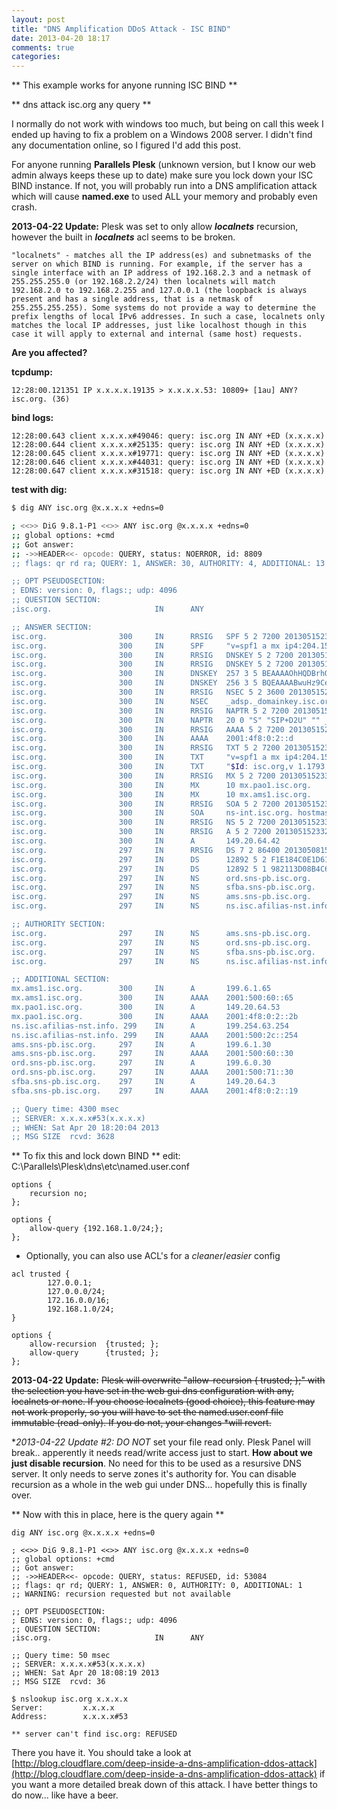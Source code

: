 ```yaml
---
layout: post
title: "DNS Amplification DDoS Attack - ISC BIND"
date: 2013-04-20 18:17
comments: true
categories: 
---
```


** This example works for anyone running ISC BIND **

** dns attack isc.org any query **

I normally do not work with windows too much, but being on call this week I ended up having to fix a problem on a Windows 2008 server. I didn't find any documentation online, so I figured I'd add this post. 

For anyone running **Parallels Plesk** (unknown version, but I know our web admin always keeps these up to date) make sure you lock down your ISC BIND instance. If not, you will probably run into a DNS amplification attack which will cause **named.exe** to used ALL your memory and probably even crash. 

**2013-04-22 Update:** Plesk was set to only allow **_localnets_** recursion, however the built in **_localnets_** acl seems to be broken. 

`
"localnets" - matches all the IP address(es) and subnetmasks of the server on which BIND is running. For example, if the server has a single interface with an IP address of 192.168.2.3 and a netmask of 255.255.255.0 (or 192.168.2.2/24) then localnets will match 192.168.2.0 to 192.168.2.255 and 127.0.0.1 (the loopback is always present and has a single address, that is a netmask of 255.255.255.255). Some systems do not provide a way to determine the prefix lengths of local IPv6 addresses. In such a case, localnets only matches the local IP addresses, just like localhost though in this case it will apply to external and internal (same host) requests.
`

**Are you affected?** 

**tcpdump:**
```
12:28:00.121351 IP x.x.x.x.19135 > x.x.x.x.53: 10809+ [1au] ANY? isc.org. (36)
```

**bind logs:**
```
12:28:00.643 client x.x.x.x#49046: query: isc.org IN ANY +ED (x.x.x.x)
12:28:00.644 client x.x.x.x#25135: query: isc.org IN ANY +ED (x.x.x.x)
12:28:00.645 client x.x.x.x#19771: query: isc.org IN ANY +ED (x.x.x.x)
12:28:00.646 client x.x.x.x#44031: query: isc.org IN ANY +ED (x.x.x.x)
12:28:00.647 client x.x.x.x#31518: query: isc.org IN ANY +ED (x.x.x.x)
```

<!-- more -->

**test with dig:**

```bash NOTE: x.x.x.x is YOUR dns server ip
$ dig ANY isc.org @x.x.x.x +edns=0

; <<>> DiG 9.8.1-P1 <<>> ANY isc.org @x.x.x.x +edns=0
;; global options: +cmd
;; Got answer:
;; ->>HEADER<<- opcode: QUERY, status: NOERROR, id: 8809
;; flags: qr rd ra; QUERY: 1, ANSWER: 30, AUTHORITY: 4, ADDITIONAL: 13

;; OPT PSEUDOSECTION:
; EDNS: version: 0, flags:; udp: 4096
;; QUESTION SECTION:
;isc.org.                       IN      ANY

;; ANSWER SECTION:
isc.org.                300     IN      RRSIG   SPF 5 2 7200 20130515233253 20130415233253 50012 isc.org. rxkc3Rv5XIuARc+jiKh2DQIc3osweF+a7Db1OA8bbaEPfVW6eje0CrWM 1+D9gU0ghbNp4On4G4jfClcWTpefqhcGIzODMIwKXlGDcp1Y4t7f1Xt8 sAt0iDj7k4qoUOXEtcLoo3fhi0/HfjmJojNmNfzRuIy0q4VBPLvXDzY1 wio=
isc.org.                300     IN      SPF     "v=spf1 a mx ip4:204.152.184.0/21 ip4:149.20.0.0/16 ip6:2001:04F8::0/32 ip6:2001:500:60::65/128 ~all"
isc.org.                300     IN      RRSIG   DNSKEY 5 2 7200 20130515230132 20130415230132 12892 isc.org. By1JLKWH4p/NijvP7TO40IkAokI2o5w2tZlw1d92Iv7chSKkhnBlS0jh Hpo5IySLsr3yYmKnb5rv/lIMhlPVF5TUC3+ToY7hz6aouS5P4JYA1bIB SZlzxS5HAAPl3UddF4cwf5Dp3JON3E6VIzA588PMjUBD666A27JRNqut EbHI2WxnZBR9inxwDnEf5JPagEYgNMlADottLSa3PKxwtmWUS3OLZaOo 4+wMgbL+bqTI5h5y6IpOipz3rUWurFbYteTIy5RjC+uaLcazEM94G41Z YoXQP+LodcZTqiYnfbT0Cp3ahr3n+Kx3OHLglW/V5GoqyTDFjRrHtObc j1dA5A==
isc.org.                300     IN      RRSIG   DNSKEY 5 2 7200 20130515230132 20130415230132 50012 isc.org. GRdD8E7BJR+sD7V0MkBzWKeonk97axGU7sinBrc6szaons7LY1TWyn3T 5cllz850C6o5dlK22zykRjrwCI6wiuJVzuJbyAOjrwM3TtEjFv7ePAaK ad3VGofZeb0klGEtvG9L/5rMkF2bbAwxeFGuD7SPz1gsGKDurmbCQ8YD diw=
isc.org.                300     IN      DNSKEY  257 3 5 BEAAAAOhHQDBrhQbtphgq2wQUpEQ5t4DtUHxoMVFu2hWLDMvoOMRXjGr hhCeFvAZih7yJHf8ZGfW6hd38hXG/xylYCO6Krpbdojwx8YMXLA5/kA+ u50WIL8ZR1R6KTbsYVMf/Qx5RiNbPClw+vT+U8eXEJmO20jIS1ULgqy3 47cBB1zMnnz/4LJpA0da9CbKj3A254T515sNIMcwsB8/2+2E63/zZrQz Bkj0BrN/9Bexjpiks3jRhZatEsXn3dTy47R09Uix5WcJt+xzqZ7+ysyL KOOedS39Z7SDmsn2eA0FKtQpwA6LXeG2w+jxmw3oA8lVUgEf/rzeC/bB yBNsO70aEFTd
isc.org.                300     IN      DNSKEY  256 3 5 BQEAAAABwuHz9Cem0BJ0JQTO7C/a3McR6hMaufljs1dfG/inaJpYv7vH XTrAOm/MeKp+/x6eT4QLru0KoZkvZJnqTI8JyaFTw2OM/ItBfh/hL2lm Cft2O7n3MfeqYtvjPnY7dWghYW4sVfH7VVEGm958o9nfi79532Qeklxh x8pXWdeAaRU=
isc.org.                300     IN      RRSIG   NSEC 5 2 3600 20130515233253 20130415233253 50012 isc.org. oBP67HE1s2DNfMZ7z/MR6aY2Ujhq7PNY4eMuw6Y+i+qXbUbQ48T2O6Kj ATc9heRYWryRFQNj/JXvhDZvB4/4WsdgGqy7GdbNtBM5tSTKyp+/omc2 Bzg2y70TQgwoXyMnqCTUh/L5OAvLO8kk0xY1mbDSiv7l+gSAqQws876R zmI=
isc.org.                300     IN      NSEC    _adsp._domainkey.isc.org. A NS SOA MX TXT AAAA NAPTR RRSIG NSEC DNSKEY SPF
isc.org.                300     IN      RRSIG   NAPTR 5 2 7200 20130515233253 20130415233253 50012 isc.org. k+sm/1z+7Tp+cYeZL/IZHfGT4gVXG3Lto7n1bxCU34hh1DtuKYWXYra4 UdSpZ8lrFu+y4BMTVtR9eoDI2azQCbwJwU9E+btAsf7ZYRYONY7YkttZ l3iqckDHfNPb80/o25QRDX1VejYq9oSfOiKRVNjCvR9YvUMptPZJEn06 iYQ=
isc.org.                300     IN      NAPTR   20 0 "S" "SIP+D2U" "" _sip._udp.isc.org.
isc.org.                300     IN      RRSIG   AAAA 5 2 7200 20130515233253 20130415233253 50012 isc.org. M3h/PV6Fq3U0g45Z3FiwG+xcsnAok2T/nJwis4x/5MCuGk1wPRj1uUI+ h8nPPXkG9fq40uWV8hd7zKvZ5mSO0sDgdFDdkZLyPtG4jv67nw7/vUwb Pm3cqxTcMCSdKpPQvFXhq4X+bWdYJoNwNHGtviimMse8fdUER6dZqhmB Cqc=
isc.org.                300     IN      AAAA    2001:4f8:0:2::d
isc.org.                300     IN      RRSIG   TXT 5 2 7200 20130515233253 20130415233253 50012 isc.org. bdioDXnXaXz6+DRzq0WSEihIBcs7/5xbS7YzcEeCNdeq7c+dpD3SBNxj mG40ic0YH0ADYzXSi+MrgESZoQZmzUmBvw84FJcxtv1OHP1RYun9Scny acpx0U6SGhqvNFs4UaiJmPDYyJFaJcbGk47bQgTfbKDzDyCjhmbuEaVf 1fM=
isc.org.                300     IN      TXT     "v=spf1 a mx ip4:204.152.184.0/21 ip4:149.20.0.0/16 ip6:2001:04F8::0/32 ip6:2001:500:60::65/128 ~all"
isc.org.                300     IN      TXT     "$Id: isc.org,v 1.1793 2013-04-09 00:33:46 bind Exp $"
isc.org.                300     IN      RRSIG   MX 5 2 7200 20130515233253 20130415233253 50012 isc.org. HdmWOHdVRLEiKIgkeGAueVl5IhUVL2b8VddQwUAatNGIidhPHkSuylE4 E8+uh2qN/sTeYPI6DN7exvKvz+4i1dsO8lUXJqY2JY8JRizRb6oBPhgP wySTiM6mAfOzB6LFMy6bqb3IYiOApuToT/785I2WxzNPK0vmxGh29nH7 Tsc=
isc.org.                300     IN      MX      10 mx.pao1.isc.org.
isc.org.                300     IN      MX      10 mx.ams1.isc.org.
isc.org.                300     IN      RRSIG   SOA 5 2 7200 20130515233253 20130415233253 50012 isc.org. Qw/kiSPp8fgeYDucYo/tJP+SuQEWMoXJM9XPAgvuUj4ek44hUxjNUo2p 1VpLXaTIUnv6WdBvgo7X8wdPJckRag56y2zJSVbrAS3PrIALj9j90pbB 55RRc0xaGNusBU27orI4acFEZCpIH8yNv7zLx1MX3cWohoCisWaQMBwB Syo=
isc.org.                300     IN      SOA     ns-int.isc.org. hostmaster.isc.org. 2013041600 7200 3600 24796800 3600
isc.org.                300     IN      RRSIG   NS 5 2 7200 20130515233253 20130415233253 50012 isc.org. HUXmb89gB4pVehWRcuSkJg020gw2d8QMhTrcu1ZD7nKomXHQFupXl5vT iq5VUREGBQtnT7FEdPEJlCiJeogbAmqt3F1V5kBfdxZLe/EzYZgvSGWq sy/VHI5d+t6/EiuCjM01UXCH1+L0YAqiHox5gsWMzRW2kvjZXhRHE2+U i1Q=
isc.org.                300     IN      RRSIG   A 5 2 7200 20130515233253 20130415233253 50012 isc.org. LU6oTkxGAxOlX6zGFzwW+OSOXDZOi0NbPQGnF/evVZ+4N5FUN+7uApXP cTiwiXnX41JOqCpQyb/5zkUNyrl99/g5quVeOan06gBzsJfK8EoOSrOK UwbOKoJC1uWisJvIVS9+sb729LJ3bnAOFw0SDc22KLSaFKiwuKeTCtV6 Tuk=
isc.org.                300     IN      A       149.20.64.42
isc.org.                297     IN      RRSIG   DS 7 2 86400 20130508155535 20130417145535 31380 org. Fnk6ZJwwnJXTyIfgpFsax5dOeLFsEVg08GVeAgAaKiX/h2Oo4GZ/iVWu X9EAVCiL+hRCcpVsKED3Le+hzV4nazBtITsxTso3UTtWdJ49jJSRfsld 9Tp+5/Slf5dzwU4ST0d5VO4V5XN7mxTbIuAn9hpQ5ujVdZHjQYw/FkAU Bek=
isc.org.                297     IN      DS      12892 5 2 F1E184C0E1D615D20EB3C223ACED3B03C773DD952D5F0EB5C777586D E18DA6B5
isc.org.                297     IN      DS      12892 5 1 982113D08B4C6A1D9F6AEE1E2237AEF69F3F9759
isc.org.                297     IN      NS      ord.sns-pb.isc.org.
isc.org.                297     IN      NS      sfba.sns-pb.isc.org.
isc.org.                297     IN      NS      ams.sns-pb.isc.org.
isc.org.                297     IN      NS      ns.isc.afilias-nst.info.

;; AUTHORITY SECTION:
isc.org.                297     IN      NS      ams.sns-pb.isc.org.
isc.org.                297     IN      NS      ord.sns-pb.isc.org.
isc.org.                297     IN      NS      sfba.sns-pb.isc.org.
isc.org.                297     IN      NS      ns.isc.afilias-nst.info.

;; ADDITIONAL SECTION:
mx.ams1.isc.org.        300     IN      A       199.6.1.65
mx.ams1.isc.org.        300     IN      AAAA    2001:500:60::65
mx.pao1.isc.org.        300     IN      A       149.20.64.53
mx.pao1.isc.org.        300     IN      AAAA    2001:4f8:0:2::2b
ns.isc.afilias-nst.info. 299    IN      A       199.254.63.254
ns.isc.afilias-nst.info. 299    IN      AAAA    2001:500:2c::254
ams.sns-pb.isc.org.     297     IN      A       199.6.1.30
ams.sns-pb.isc.org.     297     IN      AAAA    2001:500:60::30
ord.sns-pb.isc.org.     297     IN      A       199.6.0.30
ord.sns-pb.isc.org.     297     IN      AAAA    2001:500:71::30
sfba.sns-pb.isc.org.    297     IN      A       149.20.64.3
sfba.sns-pb.isc.org.    297     IN      AAAA    2001:4f8:0:2::19

;; Query time: 4300 msec
;; SERVER: x.x.x.x#53(x.x.x.x)
;; WHEN: Sat Apr 20 18:20:04 2013
;; MSG SIZE  rcvd: 3628
```


** To fix this and lock down BIND  ** edit: C:\Parallels\Plesk\dns\etc\named.user.conf


```text Disable recursion for the DNS service 
options {
    recursion no;
};
```

```text ONLY Allow queries from known networks
options {
    allow-query {192.168.1.0/24;};
};
```

* Optionally, you can also use ACL's for a _cleaner_/_easier_ config

```text notice we also allow the trusted acl recursion
acl trusted {
        127.0.0.1;
        127.0.0.0/24;
        172.16.0.0/16;
        192.168.1.0/24;
}

options {
    allow-recursion	 {trusted; }; 
    allow-query		 {trusted; }; 
};
```

**2013-04-22 Update:** ~~Plesk will overwrite "allow-recursion { trusted; };" with the selection you have set in the web gui dns configuration with  any, localnets or none. If you choose localnets (good choice), this feature may not work properly, so you will have to set the named.user.conf file immutable (read-only). If you do not, your changes *will revert.~~

**2013-04-22 Update #2: *_DO NOT_** set your file read only. Plesk Panel will break.. apperently it needs read/write access just to start. **How about we just disable recursion**. No need for this to be used as a resursive DNS server. It only needs to serve zones it's authority for. You can disable recursion as a whole in the web gui under DNS... hopefully this is finally over. 


** Now with this in place, here is the query again ** 
```
dig ANY isc.org @x.x.x.x +edns=0

; <<>> DiG 9.8.1-P1 <<>> ANY isc.org @x.x.x.x +edns=0
;; global options: +cmd
;; Got answer:
;; ->>HEADER<<- opcode: QUERY, status: REFUSED, id: 53084
;; flags: qr rd; QUERY: 1, ANSWER: 0, AUTHORITY: 0, ADDITIONAL: 1
;; WARNING: recursion requested but not available

;; OPT PSEUDOSECTION:
; EDNS: version: 0, flags:; udp: 4096
;; QUESTION SECTION:
;isc.org.                       IN      ANY

;; Query time: 50 msec
;; SERVER: x.x.x.x#53(x.x.x.x)
;; WHEN: Sat Apr 20 18:08:19 2013
;; MSG SIZE  rcvd: 36
```

```text nslookup tool... I know
$ nslookup isc.org x.x.x.x
Server:         x.x.x.x
Address:        x.x.x.x#53

** server can't find isc.org: REFUSED
```


There you have it. You should take a look at [http://blog.cloudflare.com/deep-inside-a-dns-amplification-ddos-attack](http://blog.cloudflare.com/deep-inside-a-dns-amplification-ddos-attack) if you want a more detailed break down of this attack. I have better things to do now... like have a beer. 
